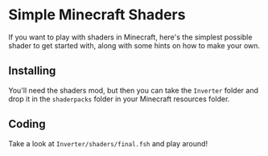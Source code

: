 # Simple Minecraft Shaders

If you want to play with shaders in Minecraft, here's the simplest possible shader to get started with, along with some hints on how to make your own.

## Installing

You'll need the shaders mod, but then you can take the `Inverter` folder and drop it in the `shaderpacks` folder in your Minecraft resources folder.

## Coding

Take a look at `Inverter/shaders/final.fsh` and play around!

